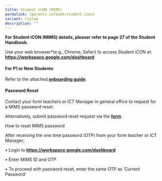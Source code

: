 ```yaml
---
title: Student iCON (MIMS)
permalink: /parents-infoweb/student-icon/
variant: tiptap
description: ""
---
```

<p><strong>For Student iCON (MIMS) details, pleaser refer to page 27 of the Student Handbook.</strong>
</p>
<p>Use your web browser*(e.g., Chrome, Safari) to access Student iCON at: <strong><a href="https://workspace.google.com/dashboard" rel="noopener noreferrer nofollow" target="_blank"><u>https://workspace.google.com/dashboard</u></a></strong>
</p>
<p></p>
<h4><strong>For P1 or New Students</strong></h4>
<p>Refer to the attached<strong> <a href="/files/Student_iCON_Onboarding_Guide_for_parents.pdf" rel="noopener noreferrer nofollow" target="_blank">onboarding guide</a></strong>.</p>
<h4><strong>Password Reset</strong></h4>
<p>Contact your form teachers or ICT Manager in general office to request
for a MIMS password reset.</p>
<p>Alternatively, submit password reset request via the <strong><a href="https://form.gov.sg/663c936ac6d018326a59cb75" rel="noopener noreferrer nofollow" target="_blank">form</a></strong>.</p>
<p>How to reset MIMS password</p>
<p>After receiving the one time password (OTP) from your form teacher or
ICT Manager;</p>
<p>• Login to <strong><a href="https://workspace.google.com/dashboard" rel="noopener noreferrer nofollow" target="_blank">https://workspace.google.com/dashboard</a></strong> 
</p>
<p>• Enter MIMS ID and OTP</p>
<p>• To proceed with password reset, enter the same OTP as ‘Current Password’</p>
<p></p>